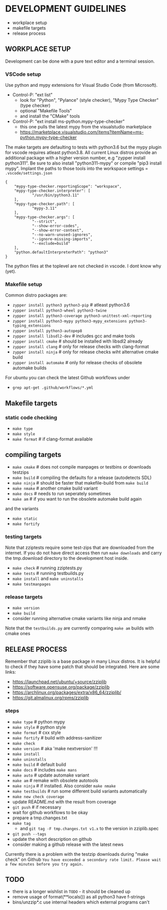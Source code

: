 # DEVELOPMENT GUIDELINES

* workplace setup
* makefile targets
* release process

## WORKPLACE SETUP

Development can be done with a pure text editor and a terminal session.

### VSCode setup

Use python and mypy extensions for Visual Studio Code (from Microsoft).

* Control-P: "ext list"
  * look for "Python", "Pylance" (style checker), "Mypy Type Checker" (type checker)
  * optional "Makefile Tools"
  * and install the "CMake" tools
* Control-P: "ext install ms-python.mypy-type-checker"
  * this one pulls the latest mypy from the visualstudio marketplace
  * https://marketplace.visualstudio.com/items?itemName=ms-python.mypy-type-checker

The make targets are defaulting to tests with python3.6 but the mypy plugin
for vscode requires atleast python3.8. All current Linux distros provide an
additional package with a higher version number, e.g "zypper install python311".
Be sure to also install "python311-mypy" or compile "pip3 install mypy". 
Implant the paths to those tools into the workspace settings = `.vscode/settings.json`

    {
        "mypy-type-checker.reportingScope": "workspace",
        "mypy-type-checker.interpreter": [
                "/usr/bin/python3.11"
        ],
        "mypy-type-checker.path": [
                "mypy-3.11"
        ],
        "mypy-type-checker.args": [
                "--strict",
                "--show-error-codes",
                "--show-error-context",
                "--no-warn-unused-ignores",
                "--ignore-missing-imports",
                "--exclude=build"
        ],
        "python.defaultInterpreterPath": "python3"
    }

The python files at the toplevel are not checked in vscode. I dont know why (yet).

### Makefile setup

Common distro packages are:
* `zypper install python3 python3-pip` # atleast python3.6
* `zypper install python3-wheel python3-twine`
* `zypper install python3-coverage python3-unittest-xml-reporting`
* `zypper install python3-mypy python3-mypy_extensions python3-typing_extensions`
* `zypper install python3-autopep8`
* `zypper install libsdl2-dev` # includes gcc and make tools
* `zypper install cmake` # should be installed with libsdl2 already
* `zypper install clang` # only for release checks with clang-format
* `zypper install ninja` # only for release checks wiht alternative cmake build
* `zypper install automake` # only for release checks of obsolete automake builds

For ubuntu you can check the latest Github workflows under
* `grep apt-get .github/workflows/*.yml`

## Makefile targets

### static code checking

* `make type`
* `make style`
* `make format` # if clang-format available

## compiling targets

* `make cmake` # does not compile manpages or testbins or downloads testzips
* `make build` # compiling the defaults for a release (autodetects SDL)
* `make ninja` # should be faster that makefile-build from `make build`
* `make nmake` # another cmake build variant
* `make docs`  # needs to run seperately sometimes
* `make am`    # if you want to run the obsolete automake build again

and the variants

* `make static`
* `make fortify`

### testing targets

Note that zziptests require some test-zips that are downloaded from the internet.
If you do not have direct access then run `make downloads` and carry the tmp.download
directory to the development host inside.

* `make check` # running zziptests.py 
* `make tests` # running testbuilds.py 
* `make install` and `make uninstalls`
* `make testmanpages`

### release targets

* `make version`
* `make build`
* consider running alternative cmake variants like ninja and nmake

Note that the `testbuilds.py` are currently comparing `make am` builds with cmake ones

## RELEASE PROCESS

Remember that zziplib is a base package in many Linux distros. It is helpful to check
if they have some patch that should be integrated. Here are some links:

* https://launchpad.net/ubuntu/+source/zziplib
* https://software.opensuse.org/package/zziplib
* https://archlinux.org/packages/extra/x86_64/zziplib/
* https://git.almalinux.org/rpms/zziplib

### steps
* `make type`   # python mypy
* `make style`  # python style
* `make format` # cxx style
* `make fortify` # build with address-sanitizer
* `make check`
* `make version` # aka 'make nextversion' !!!
* `make install` 
* `make uninstalls`
* `make build` # default build
* `make docs` # includes `make mans`
* `make auto` # update automake variant
* `make am`   # remake with obsolete autotools
* `make ninja` # if installed. Also consider `make nmake`
* `make testbuilds` # run some different build variants automatically
* `make new check coverage` 
* update README.md with the result from coverage
* `git push` # if necessary
* wait for github workflows to be okay
* prepare a tmp.changes.txt
* `make tag` 
   * and `git tag -F tmp.changes.txt v1.x` to the version in zziplib.spec
* `git push --tags`
* update the short description on github
* consider making a github release with the latest news

Currently there is a problem with the testzip downloads during "make check" on Github
`You have exceeded a secondary rate limit. Please wait a few minutes before you try again.`

## TODO

* there is a longer wishlist in `TODO` - it should be cleaned up
* remove usage of format(**locals()) as all python3 have f-strings
* bins/unzzip*.c use internal headers which external programs can't
